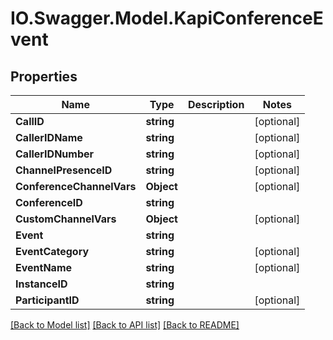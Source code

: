 # IO.Swagger.Model.KapiConferenceEvent
## Properties

Name | Type | Description | Notes
------------ | ------------- | ------------- | -------------
**CallID** | **string** |  | [optional] 
**CallerIDName** | **string** |  | [optional] 
**CallerIDNumber** | **string** |  | [optional] 
**ChannelPresenceID** | **string** |  | [optional] 
**ConferenceChannelVars** | **Object** |  | [optional] 
**ConferenceID** | **string** |  | 
**CustomChannelVars** | **Object** |  | [optional] 
**Event** | **string** |  | 
**EventCategory** | **string** |  | [optional] 
**EventName** | **string** |  | [optional] 
**InstanceID** | **string** |  | 
**ParticipantID** | **string** |  | [optional] 

[[Back to Model list]](../README.md#documentation-for-models) [[Back to API list]](../README.md#documentation-for-api-endpoints) [[Back to README]](../README.md)

